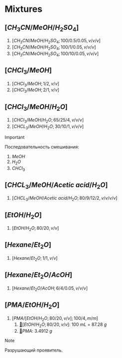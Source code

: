 # Mixtures

## $[CH_3CN/MeOH/H_2SO_4]$

1. $[CH_3CN/MeOH/H_2SO_4; 100/0.5/0.05, v/v/v]$
2. $[CH_3CN/MeOH/H_2SO_4; 100/1/0.05, v/v/v]$
3. $[CH_3CN/MeOH/H_2SO_4; 100/10/0.05, v/v/v]$

## $[CHCl_3/MeOH]$

1. $[CHCl_3/MeOH; 1/2, v/v]$
2. $[CHCl_3/MeOH; 2/1, v/v]$

## $[CHCl_3/MeOH/H_2O]$

1. $[CHCl_3/MeOH/H_2O; 65/25/4, v/v/v]$
2. $[CHCL_3/MeOH/H_2O; 30/10/1, v/v/v]$

> [!IMPORTANT]  
> Последовательность смешивания:
> 1. $MeOH$
> 2. $H_2O$
> 3. $CHCl_3$

## $[CHCL_3/MeOH/Acetic\ acid/H_2O]$

1. $[CHCL_3/MeOH/Acetic\ acid/H_2O; 80/9/12/2, v/v/v/v]$

## $[EtOH/H_2O]$

1. $[EtOH/H_2O; 80/20, v/v]$

## $[Hexane/Et_2O]$

1. $[Hexane/Et_2O; 1/1, v/v]$

## $[Hexane/Et_2O/AcOH]$

1. $[Hexane/Et_2O/AcOH; 6/4/0.05, v/v/v]$

## $[PMA/EtOH/H_2O]$

1. $[PMA/[EtOH/H_2O; 80/20, v/v]; 100/4 ,m/m]$
   1. [🔗](#etohh_2o8020vv)$[EtOH/H_2O; 80/20, v/v]$: 100 $mL$ = 87.28 $g$
   2. [🔗][pma]$PMA$: 3.4912 $g$

> [!NOTE]  
> Разрушающий проявитель.

[pma]: individuals.md#pma
